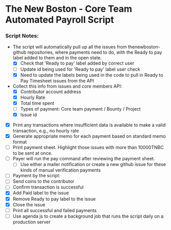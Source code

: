 # The New Boston - Core Team Automated Payroll Script

### Script Notes:
- The script will automatically pull up all the issues from thenewboston-github repositories, where payments need to do, with the Ready to pay label added to them and in the open state.
    - [X] Check that 'Ready to pay' label added by correct user
    - [ ] Update id being used for 'Ready to pay' label user check
    - [X] Need to update the labels being used in the code to pull in Ready to Pay Timesheet issues from the API
- Collect this info from issues and core members API:
    - [x] Contributor account address
    - [x] Hourly Rate
    - [x] Total time spent
    - [ ] Types of payment: Core team payment / Bounty / Project
    - [x] Issue id
- [x] Print any transactions where insufficient data is available to make a valid transaction, e.g., no hourly rate
- [x] Generate appropriate memo for each payment based on standard memo format
- [ ] Print payment sheet. Highlight those issues with more than 10000TNBC to be sent at once.
- [ ] Payer will run the pay command after reviewing the payment sheet.
    - [ ] Use either a mailer notification or create a new github issue for these kinds of manual verification payments
- [ ] Payment by the script:
- [ ] Send coins to the contributor
- [ ] Confirm transaction is successful
- [x] Add Paid label to the issue
- [x] Remove Ready to pay label to the issue
- [x] Close the issue
- [ ] Print all successful and failed payments
- [ ] Use agenda js to create a background job that runs the script daily on a production server